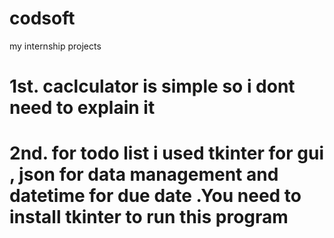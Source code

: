 # codsoft
my internship projects

# **1st.** caclculator is simple so i dont need to explain it

# **2nd.** for todo list i used tkinter for gui , json for data management and datetime for due date  .You need to install tkinter to run this program
